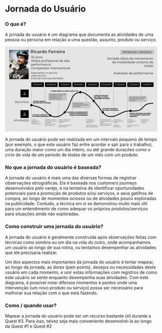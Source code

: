 # Jornada do Usuário

### O que é?

A jornada do usuário é um diagrama que documenta as atividades de uma pessoa ou persona em relação a uma questão, assunto, produto ou serviço.

<img src="diagramajornada.svg">

A jornada do usuário pode ser realizada em um intervalo pequeno de tempo (por exemplo, o que este usuário faz entre acordar e sair para o trabalho), uma duração maior como um dia inteiro, ou até grande durações como o ciclo de vida de um período de testes de um mês com um produto.

### No que a jornada do usuário é baseada?

A jornada do usuário é mais uma das diversas formas de registrar observações etnográficas. Ela é baseada nos customers journeys desenvolvidos pelo varejo, e na tentativa de identificar oportunidades potenciais para a promoção de produtos e/ou serviços, e seus gatilhos de compra, ao longo de momentos ociosos ou de atividades pouco exploradas na publicidade. Contudo, a técnica em si se demonstrou muito mais útil para um entendimento de como adequar os próprios produtos/serviços para situações ainda não exploradas.

### Como construir uma jornada do usuário?

A jornada do usuário é geralmente construída após observações feitas com técnicas como sombra ou um dia na vida do outro, onde acompanhamos um usuário ao longo de sua rotina, ou tentamos desempenhar as atividades que ele precisaria realizar.

Um dos aspectos mais importantes da jornada do usuário é tentar mapear, ao longo da jornada, as dores (pain points), desejos ou necessidades deste usuário em cada momento, e unir estas informações com registros de como este usuário se sente enquanto desempenha suas atividades. Com este diagrama, é possível notar difersos momentos e pontos onde uma intervenção (um novo produto ou serviço) possa ser necessário para melhorar sua relação com o que está fazendo.

### Como / quando usar?

Mapear a jornada do usuário pode ser um recurso bastante útil durante a Quest #3. Para isso, talvez seja mais conveniente desenvolvê-la ao longo da Quest #1 e Quest #2 